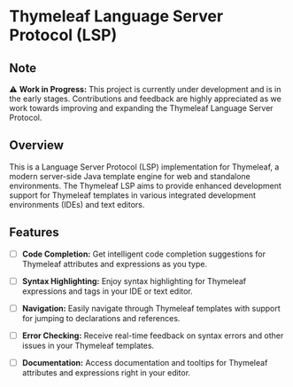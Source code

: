 # Thymeleaf Language Server Protocol (LSP)

## Note
⚠️ **Work in Progress:** This project is currently under development and is in the early stages. Contributions and feedback are highly appreciated as we work towards improving and expanding the Thymeleaf Language Server Protocol.

## Overview

This is a Language Server Protocol (LSP) implementation for Thymeleaf, a modern server-side Java template engine for web and standalone environments. The Thymeleaf LSP aims to provide enhanced development support for Thymeleaf templates in various integrated development environments (IDEs) and text editors.

## Features

- [ ] **Code Completion:** Get intelligent code completion suggestions for Thymeleaf attributes and expressions as you type.  
- [ ] **Syntax Highlighting:** Enjoy syntax highlighting for Thymeleaf expressions and tags in your IDE or text editor.
- [ ] **Navigation:** Easily navigate through Thymeleaf templates with support for jumping to declarations and references.
- [ ] **Error Checking:** Receive real-time feedback on syntax errors and other issues in your Thymeleaf templates.
- [ ] **Documentation:** Access documentation and tooltips for Thymeleaf attributes and expressions right in your editor.


